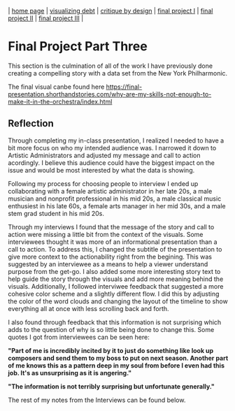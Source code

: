 | [home page](https://cmustudent.github.io/tswd-portfolio-templates/) | [visualizing debt](visualizing-government-debt) | [critique by design](critique-by-design) | [final project I](final-project-part-one) | [final project II](final-project-part-two) | [final project III](final-project-part-three) |

# Final Project Part Three
This section is the culmination of all of the work I have previously done creating a compelling story with a data set from the New York Philharmonic. 

The final visual canbe found here https://final-presentation.shorthandstories.com/why-are-my-skills-not-enough-to-make-it-in-the-orchestra/index.html

## Reflection 
Through completing my in-class presentation, I realized I needed to have a bit more focus on who my intended audience was. I narrowed it down to Artistic Administrators and adjusted my message and call to action acordingly. I believe this audience could have the biggest impact on the issue and would be most interested by what the data is showing. 

Following my process for choosing people to interview I ended up collaborating with a female artistic administrator in her late 20s, a  male musician and nonprofit professional in his mid 20s, a male classical music enthusiest in his late 60s, a female arts manager in her mid 30s, and a male stem grad student in his mid 20s. 

Through my interviews I found that the message of the story and call to action were missing a little bit from the context of the visuals. Some interviewees thought it was more of an informational presentation than a call to action. To address this, I changed the subtitle of the presentation to give more context to the actionability right from the begining. This was suggested by an interviewee as a means to help a viewer understand purpose from the get-go. I also added some more interesting story text to help guide the story through the visuals and add more meaning behind the visuals. Additionally, I followed interviwee feedback that suggested a more cohesive color scheme and a slightly different flow. I did this by adjusting the color of the word clouds and changing the layout of the timeline to show everything all at once with less scrolling back and forth. 

I also found through feedback that this information is not surprising which adds to the question of why is so little being done to change this. Some quotes I got from interviewees can be seen here:

**"Part of me is incredibly incited by it to just do something like look up composers and send them to my boss to put on next season. Another part of me knows this as a pattern deep in my soul from before I even had this job. It's as unsurprising as it is angering."**

**"The information is not terribly surprising but unfortunate generally."**

The rest of my notes from the Interviews can be found below. 
